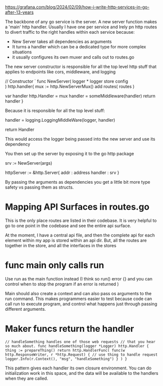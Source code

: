 https://grafana.com/blog/2024/02/09/how-i-write-http-services-in-go-after-13-years

The backbone of any go service is the server. A new server function makes a 'main' http handler. Usually I have one per service and Irely pn http routes to divert traffic to the right handles within each service because:

- New Server takes all dependencies as arguments 
- It turns a handler which can be a dedicated type for more complex situations 
- it usually configures its own muxer and calls out to routes.go 

The new server constructor is responsible for all the top level http stuff that applies to endpoints like cors, middleware, and logging

// Constructor 
` func NewServer(
    logger * logger
    store
    config  
) http.handler{
  mux := http.NewServerMux()
add routes(
  routes
)

var handler http.Handler = mux 
handler = someMiddleware(handler)
return handler 
}

Because it is responsible for all the top level stuff:

handler = logging.LoggingMiddleWare(logger, handler)

return Handler

This would access the logger being passed into the new server and use its dependency 

You then set up the server by exposing it to the go http package 

srv := NewServer(args)

httpServer := &http.Server{
  addr : address
  handler : srv 
}

By passing the arguments as dependencies you get a little bit more type safety vs passing them as structs. 

# Mapping API Surfaces in routes.go 

This is the only place routes are listed in their codebase. It is very helpful to go to one point in the codebase and see the entire api surface. 

At the moment, I have a central api file, and then the complete api for each element within my app is stored within an api dir. But, all the routes are together in the store, and all the interfaces in the stores 

# func main only calls run 

Use run as the main function instead (I think so run() error {} and you can control when to stop the program if an error is returned )

Main should also create a context and can also pass os arguments to the run command. This makes programmers easier to test because code can call run to execute program, and control what happens just through passing different arguments. 

# Maker funcs return the handler 

`// handleSomething handles one of those web requests
// that you hear so much about.
func handleSomething(logger *Logger) http.Handler {
	thing := prepareThing()
	return http.HandlerFunc(
		func(w http.ResponseWriter, r *http.Request) {
			// use thing to handle request
			logger.Info(r.Context(), "msg", "handleSomething")
		}
	)
}`

This pattern gives each handler its own closure environment. You can do initialization work in this space, and the data will be available to the handlers when they are called. 



